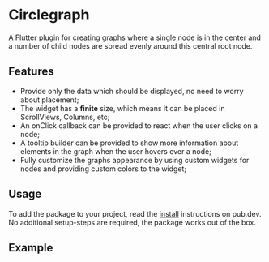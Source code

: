 # Circlegraph

A Flutter plugin for creating graphs where a single node is in the center and a number of child nodes are spread evenly around this central root node.

## Features

- Provide only the data which should be displayed, no need to worry about placement;
- The widget has a **finite** size, which means it can be placed in ScrollViews, Columns, etc;
- An onClick callback can be provided to react when the user clicks on a node;
- A tooltip builder can be provided to show more information about elements in the graph when the user hovers over a node;
- Fully customize the graphs appearance by using custom widgets for nodes and providing custom colors to the widget;

## Usage

To add the package to your project, read the [install](https://pub.dev/packages/circlegraph/install) instructions on pub.dev. No additional setup-steps are required, the package works out of the box.

## Example

